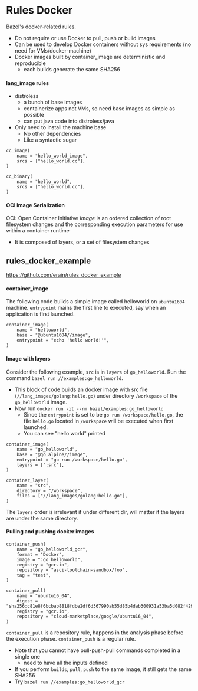 # Rules Docker
Bazel's docker-related rules.

- Do not require or use Docker to pull, push or build images
- Can be used to develop Docker containers without sys requirements (no need for VMs/docker-machine)
- Docker images built by container_image are deterministic and reproducible
  - each builds generate the same SHA256

#### lang_image rules
- distroless
  - a bunch of base images
  - containerize apps not VMs, so need base images as simple as possible
  - can put java code into distroless/java
- Only need to install the machine base
  - No other dependencies
  - Like a syntactic sugar

```
cc_image(
    name = "hello_world_image",
    srcs = ["hello_world.cc"],
)

cc_binary(
    name = "hello_world",
    srcs = ["hello_world.cc"],
)
```


#### OCI Image Serialization
OCI: Open Container Initiative
*Image* is an ordered collection of root filesystem changes and the corresponding execution parameters for use within a container runtime
- It is composed of layers, or a set of filesystem changes

## rules_docker_example
https://github.com/erain/rules_docker_example
#### container_image
The following code builds a simple image called helloworld on `ubuntu1604` machine. `entrypoint` mains the first line to executed, say when an application is first launched.

```
container_image(
    name = "helloworld",
    base = "@ubuntu1604//image",
    entrypoint = "echo 'hello world!'",
)
```

#### Image with layers
Consider the following example, `src` is in `layers` of `go_helloworld`.
Run the command `bazel run //examples:go_helloworld`.
  - This block of code builds an docker image with src file (`//lang_images/golang:hello.go`) under directory `/workspace` of the `go_helloworld` image.
  - Now run `docker run -it --rm bazel/examples:go_helloworld`
    - Since the `entrypoint` is set to be `go run /workspace/hello.go`, the file `hello.go` located in `/workspace` will be executed when first launched.
    - You can see "hello world" printed

```
container_image(
    name = "go_helloworld",
    base = "@go_alpine//image",
    entrypoint = "go run /workspace/hello.go",
    layers = [":src"],
)

container_layer(
    name = "src",
    directory = "/workspace",
    files = ["//lang_images/golang:hello.go"],
)
```
The `layers` order is irrelevant if under different dir, will matter if the layers are under the same directory.

#### Pulling and pushing docker images
```
container_push(
    name = "go_helloworld_gcr",
    format = "Docker",
    image = ":go_helloworld",
    registry = "gcr.io",
    repository = "asci-toolchain-sandbox/foo",
    tag = "test",
)

container_pull(
    name = "ubuntu16_04",
    digest = "sha256:c81e8f6bcbab8818fdbe2df6d367990ab55d85b4dab300931a53ba5d082f4296",
    registry = "gcr.io",
    repository = "cloud-marketplace/google/ubuntu16_04",
)
```
`container_pull` is a repository rule, happens in the analysis phase before the execution phase. `container_push` is a regular rule.
- Note that you cannot have pull-push-pull commands completed in a single one
  - need to have all the inputs defined
- If you perform `builds`, `pull`, `push` to the same image, it still gets the same SHA256
- Try `bazel run //examples:go_helloworld_gcr`

